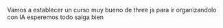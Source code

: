 Vamos a establecer un curso muy bueno de three js para ir organizandolo con IA esperemos todo salga bien

